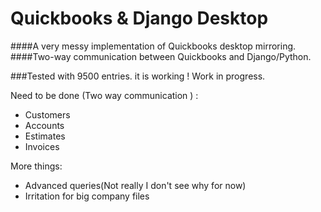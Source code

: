 Quickbooks & Django Desktop
===========================================

####A very messy implementation of Quickbooks desktop mirroring.
####Two-way communication between Quickbooks and Django/Python.


###Tested with 9500 entries. it is working ! Work in progress.

Need to be done (Two way communication ) :

- Customers
- Accounts
- Estimates
- Invoices


More things:
- Advanced queries(Not really I don't see why for now)
- Irritation for big company files
